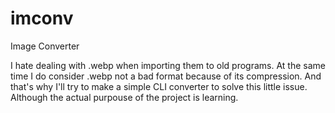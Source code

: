 # imconv
Image Converter

I hate dealing with .webp when importing them to old programs. At the same time I do consider .webp not a bad format because of its compression.
And that's why I'll try to make a simple CLI converter to solve this little issue. Although the actual purpouse of the project is learning.
